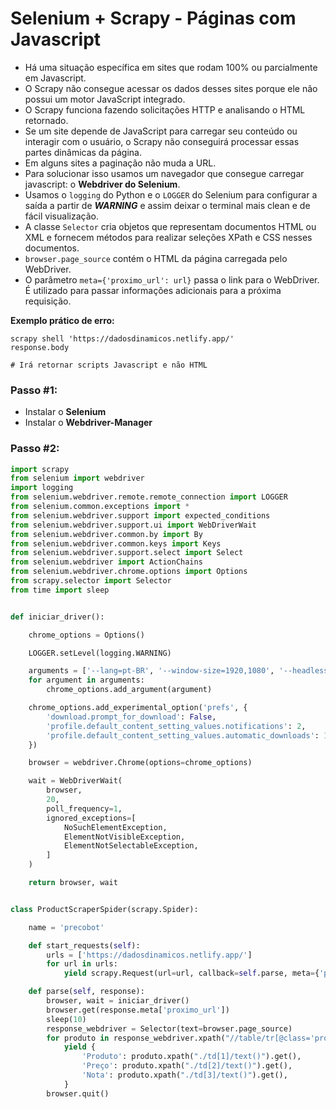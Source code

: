 # Selenium + Scrapy - Páginas com Javascript


- Há uma situação específica em sites que rodam 100% ou parcialmente em Javascript.
- O Scrapy não consegue acessar os dados desses sites porque ele não possui um motor JavaScript integrado.
- O Scrapy funciona fazendo solicitações HTTP e analisando o HTML retornado.
- Se um site depende de JavaScript para carregar seu conteúdo ou interagir com o usuário, o Scrapy não conseguirá processar essas partes dinâmicas da página. 
- Em alguns sites a paginação não muda a URL.
- Para solucionar isso usamos um navegador que consegue carregar javascript: o **Webdriver do Selenium**.
- Usamos o `logging` do Python e o `LOGGER` do Selenium para configurar a saída a partir de **_WARNING_** e assim deixar o terminal mais clean e de fácil visualização.
- A classe `Selector` cria objetos que representam documentos HTML ou XML e fornecem métodos para realizar seleções XPath e CSS nesses documentos.
- ``browser.page_source`` contém o HTML da página carregada pelo WebDriver.
- O parâmetro ``meta={'proximo_url': url}`` passa o link para o WebDriver. É utilizado para passar informações adicionais para a próxima requisição.


**Exemplo prático de erro:**
```
scrapy shell 'https://dadosdinamicos.netlify.app/'
response.body

# Irá retornar scripts Javascript e não HTML
```


### Passo #1:
- Instalar o **Selenium**
- Instalar o **Webdriver-Manager**


### Passo #2:
```python
import scrapy
from selenium import webdriver
import logging
from selenium.webdriver.remote.remote_connection import LOGGER
from selenium.common.exceptions import *
from selenium.webdriver.support import expected_conditions
from selenium.webdriver.support.ui import WebDriverWait
from selenium.webdriver.common.by import By
from selenium.webdriver.common.keys import Keys
from selenium.webdriver.support.select import Select
from selenium.webdriver import ActionChains
from selenium.webdriver.chrome.options import Options
from scrapy.selector import Selector
from time import sleep


def iniciar_driver():

    chrome_options = Options()

    LOGGER.setLevel(logging.WARNING)

    arguments = ['--lang=pt-BR', '--window-size=1920,1080', '--headless']
    for argument in arguments:
        chrome_options.add_argument(argument)

    chrome_options.add_experimental_option('prefs', {
        'download.prompt_for_download': False,
        'profile.default_content_setting_values.notifications': 2,
        'profile.default_content_setting_values.automatic_downloads': 1,
    })

    browser = webdriver.Chrome(options=chrome_options)

    wait = WebDriverWait(
        browser,
        20,
        poll_frequency=1,
        ignored_exceptions=[
            NoSuchElementException,
            ElementNotVisibleException,
            ElementNotSelectableException,
        ]
    )

    return browser, wait


class ProductScraperSpider(scrapy.Spider):

    name = 'precobot'

    def start_requests(self):
        urls = ['https://dadosdinamicos.netlify.app/']
        for url in urls:
            yield scrapy.Request(url=url, callback=self.parse, meta={'proximo_url': url})

    def parse(self, response):
        browser, wait = iniciar_driver()
        browser.get(response.meta['proximo_url'])
        sleep(10)
        response_webdriver = Selector(text=browser.page_source)
        for produto in response_webdriver.xpath("//table/tr[@class='pro-list-info']"):
            yield {
                'Produto': produto.xpath("./td[1]/text()").get(),
                'Preço': produto.xpath("./td[2]/text()").get(),
                'Nota': produto.xpath("./td[3]/text()").get(),
            }
        browser.quit()
```
